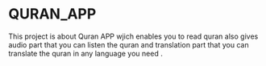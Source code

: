# QURAN_APP
This project is about Quran APP wjich enables you to read quran also gives audio part that you can listen the quran and translation part that you can translate the quran in any language you need .
